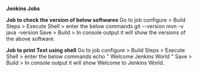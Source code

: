 **Jenkins Jobs**

**Job to check the version of below softwares**
Go to job configure > Build Steps > Execute Shell > enter the below commands
git --version
mvn -v
java -version
Save > Build > In console output it will show the versions of the above software.

**Job to print Text using shell**
Go to job configure > Build Steps > Execute Shell > enter the below commands
echo " Welcome Jenkins World "
Save > Build > In console output it will show Welcome to Jenkins World.
